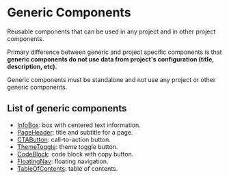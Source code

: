 # Generic Components

Reusable components that can be used in any project and in other project components.

Primary difference between generic and project specific components is that **generic components do not use data from project's configuration (title, description, etc).**

Generic components must be standalone and not use any project or other generic components.

## List of generic components

- [InfoBox](./InfoBox.tsx): box with centered text information.
- [PageHeader](./PageHeader.tsx): title and subtitle for a page.
- [CTAButton](./CTAButton.tsx): call-to-action button.
- [ThemeToggle](./ThemeToggle.tsx): theme toggle button.
- [CodeBlock](./CodeBlock.tsx): code block with copy button.
- [FloatingNav](./FloatingNav.tsx): floating navigation.
- [TableOfContents](./TableOfContents.tsx): table of contents.

